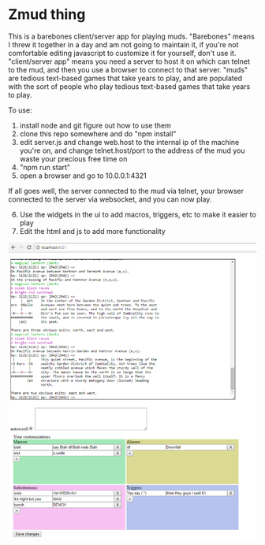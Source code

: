 # Zmud thing

This is a barebones client/server app for playing muds.  "Barebones" means I threw it together in a day and am not going to maintain it, if you're not comfortable editing javascript to customize it for yourself, don't use it.  "client/server app" means you need a server to host it on which can telnet to the mud, and then you use a browser to connect to that server.   "muds" are tedious text-based games that take years to play, and are populated with the sort of people who play tedious text-based games that take years to play.  

To use:

1) install node and git figure out how to use them 
2) clone this repo somewhere and do "npm install"
3) edit server.js and change web.host to the internal ip of the machine you're on, and change telnet.host/port to the address of the mud you waste your precious free time on
4) "npm run start"
5) open a browser and go to 10.0.0.1:4321

If all goes well, the server connected to the mud via telnet, your browser connected to the server via websocket, and you can now play.

6) Use the widgets in the ui to add macros, triggers, etc to make it easier to play
7) Edit the html and js to add more functionality 

![this thing in action](https://github.com/zmudthrowaway/zmudthing/blob/master/ss.png)